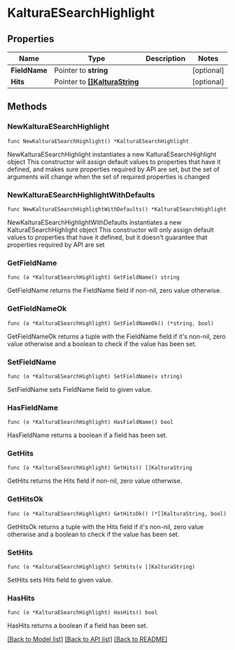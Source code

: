 # KalturaESearchHighlight

## Properties

Name | Type | Description | Notes
------------ | ------------- | ------------- | -------------
**FieldName** | Pointer to **string** |  | [optional] 
**Hits** | Pointer to [**[]KalturaString**](KalturaString.md) |  | [optional] 

## Methods

### NewKalturaESearchHighlight

`func NewKalturaESearchHighlight() *KalturaESearchHighlight`

NewKalturaESearchHighlight instantiates a new KalturaESearchHighlight object
This constructor will assign default values to properties that have it defined,
and makes sure properties required by API are set, but the set of arguments
will change when the set of required properties is changed

### NewKalturaESearchHighlightWithDefaults

`func NewKalturaESearchHighlightWithDefaults() *KalturaESearchHighlight`

NewKalturaESearchHighlightWithDefaults instantiates a new KalturaESearchHighlight object
This constructor will only assign default values to properties that have it defined,
but it doesn't guarantee that properties required by API are set

### GetFieldName

`func (o *KalturaESearchHighlight) GetFieldName() string`

GetFieldName returns the FieldName field if non-nil, zero value otherwise.

### GetFieldNameOk

`func (o *KalturaESearchHighlight) GetFieldNameOk() (*string, bool)`

GetFieldNameOk returns a tuple with the FieldName field if it's non-nil, zero value otherwise
and a boolean to check if the value has been set.

### SetFieldName

`func (o *KalturaESearchHighlight) SetFieldName(v string)`

SetFieldName sets FieldName field to given value.

### HasFieldName

`func (o *KalturaESearchHighlight) HasFieldName() bool`

HasFieldName returns a boolean if a field has been set.

### GetHits

`func (o *KalturaESearchHighlight) GetHits() []KalturaString`

GetHits returns the Hits field if non-nil, zero value otherwise.

### GetHitsOk

`func (o *KalturaESearchHighlight) GetHitsOk() (*[]KalturaString, bool)`

GetHitsOk returns a tuple with the Hits field if it's non-nil, zero value otherwise
and a boolean to check if the value has been set.

### SetHits

`func (o *KalturaESearchHighlight) SetHits(v []KalturaString)`

SetHits sets Hits field to given value.

### HasHits

`func (o *KalturaESearchHighlight) HasHits() bool`

HasHits returns a boolean if a field has been set.


[[Back to Model list]](../README.md#documentation-for-models) [[Back to API list]](../README.md#documentation-for-api-endpoints) [[Back to README]](../README.md)


